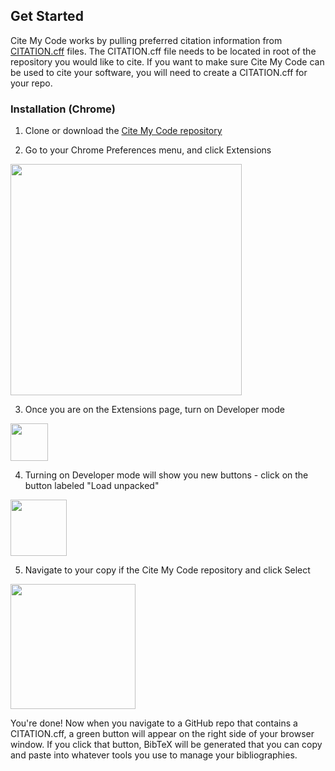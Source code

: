 ## Get Started
Cite My Code works by pulling preferred citation information from [CITATION.cff](https://citation-file-format.github.io/) files. The CITATION.cff file needs to be located in root of the repository you would like to cite. If you want to make sure Cite My Code can be used to cite your software, you will need to create a CITATION.cff for your repo.

### Installation (Chrome)
1. Clone or download the [Cite My Code repository](https://github.com/citation-file-format/citemycode)

2. Go to your Chrome Preferences menu, and click Extensions
<img src="https://raw.githubusercontent.com/citation-file-format/citemycode/master/images/select_extensions.png" height="370">

3. Once you are on the Extensions page, turn on Developer mode
<img src="https://raw.githubusercontent.com/citation-file-format/citemycode/master/images/developer_mode_on.png" height="60">

4. Turning on Developer mode will show you new buttons - click on the button labeled "Load unpacked"
<img src="https://raw.githubusercontent.com/citation-file-format/citemycode/master/images/load_extensions.png" height="90">

5. Navigate to your copy if the Cite My Code repository and click Select
<img src="https://raw.githubusercontent.com/citation-file-format/citemycode/master/images/select_local.png" height="200">

You're done! Now when you navigate to a GitHub repo that contains a CITATION.cff, a green button will appear on the right side of your browser window. If you click that button, BibTeX will be generated that you can copy and paste into whatever tools you use to manage your bibliographies. 
